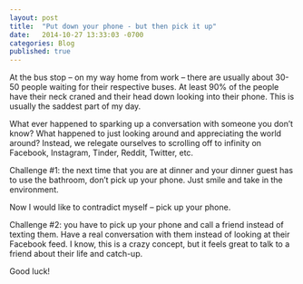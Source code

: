 ```yaml
---
layout: post
title:  "Put down your phone - but then pick it up"
date:   2014-10-27 13:33:03 -0700
categories: Blog
published: true
---
```

At the bus stop – on my way home from work – there are usually about 30-50 people waiting for their respective buses. At least 90% of the people have their neck craned and their head down looking into their phone. This is usually the saddest part of my day.

What ever happened to sparking up a conversation with someone you don’t know? What happened to just looking around and appreciating the world around? Instead, we relegate ourselves to scrolling off to infinity on Facebook, Instagram, Tinder, Reddit, Twitter, etc.

Challenge #1: the next time that you are at dinner and your dinner guest has to use the bathroom, don’t pick up your phone. Just smile and take in the environment.

Now I would like to contradict myself – pick up your phone. 

Challenge #2: you have to pick up your phone and call a friend instead of texting them. Have a real conversation with them instead of looking at their Facebook feed. I know, this is a crazy concept, but it feels great to talk to a friend about their life and catch-up.

Good luck!
